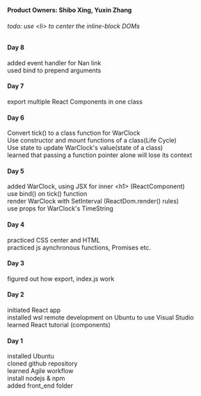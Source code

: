 **Product Owners: Shibo Xing, Yuxin Zhang**

###### todo: use \<li\> to center the inline-block DOMs

#### Day 8 ####
added event handler for Nan link\
used bind to prepend arguments

#### Day 7 ####
export multiple React Components in one class

#### Day 6 ####
Convert tick() to a class function for WarClock\
Use constructor and mount functions of a class(Life Cycle)\
Use state to update WarClock's value(state of a class)\
learned that passing a function pointer alone will lose its context

#### Day 5 ####
added WarClock, using JSX for inner \<h1\> (ReactComponent)\
use bind() on tick() function\
render WarClock with SetInterval (ReactDom.render() rules)\
use props for WarClock's TimeString

#### Day 4 ####
practiced CSS center and HTML\
practiced js aynchronous functions, Promises etc.

#### Day 3 ####
figured out how export, index.js work

#### Day 2 ####
initiated React app\
installed wsl remote development on Ubuntu to use Visual Studio\
learned React tutorial (components)

#### Day 1 ####
installed Ubuntu\
cloned github repository\
learned Agile workflow\
install nodejs & npm\
added front\_end folder
